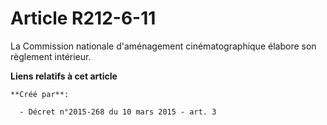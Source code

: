 # Article R212-6-11

La Commission nationale d'aménagement cinématographique élabore son règlement intérieur.

**Liens relatifs à cet article**

	**Créé par**:

	  - Décret n°2015-268 du 10 mars 2015 - art. 3
